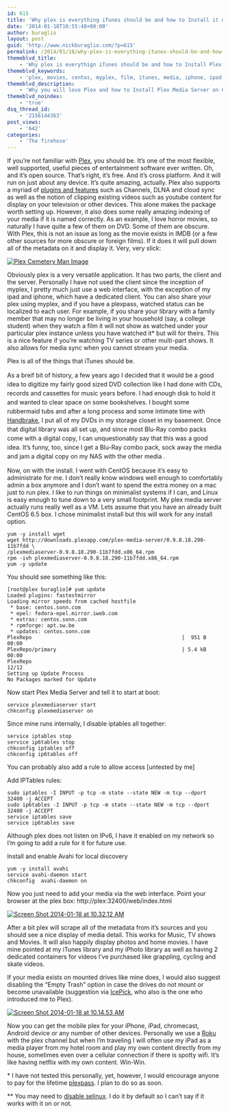 ```yaml
---
id: 615
title: 'Why plex is everything iTunes should be and how to Install it on CentOS 6.5'
date: '2014-01-18T10:55:48+00:00'
author: buraglio
layout: post
guid: 'http://www.nickburaglio.com/?p=615'
permalink: /2014/01/18/why-plex-is-everything-itunes-should-be-and-how-to-install-it-on-centos-6-5/
themeblvd_title:
    - 'Why plex is everythign iTunes should be and how to Install Plex Media Server on CentOS 6.5'
themeblvd_keywords:
    - 'plex, movies, centos, myplex, film, itunes, media, iphone, ipad, android, watch movies'
themeblvd_description:
    - 'Why you will love Plex and how to Install Plex Media Server on CentOS 6.5. Plex is everything iTunes should be. '
themeblvd_noindex:
    - 'true'
dsq_thread_id:
    - '2156144363'
post_views:
    - '642'
categories:
    - 'The firehose'
---
```


If you’re not familiar with [Plex](https://plex.tv/), you should be. It’s one of the most flexible, well supported, useful pieces of entertainment software ever written. Oh, and it’s open source. That’s right, it’s free. And it’s cross platform. And it will run on just about any device. It’s quite amazing, actually. Plex also supports a myriad of [plugins and features](https://plex.tv/features) such as Channels, DLNA and cloud sync as well as the notion of clipping existing videos such as youtube content for display on your television or other devices. This alone makes the package worth setting up. However, it also does some really amazing indexing of your media if it is named correctly. As an example, I love horror movies, so naturally I have quite a few of them on DVD. Some of them are obscure. With Plex, this is not an issue as long as the movie exists in IMDB (or a few other sources for more obscure or foreign films). If it does it will pull down all of the metadata on it and display it. Very, very slick:

[![Plex Cemetery Man Image](http://www.nickburaglio.com/wp-content/uploads/2014/01/Screen-Shot-2014-01-18-at-9.29.35-AM-1024x398.png)](http://www.nickburaglio.com/wp-content/uploads/2014/01/Screen-Shot-2014-01-18-at-9.29.35-AM.png)

Obviously plex is a very versatile application. It has two parts, the client and the server. Personally I have not used the client since the inception of myplex, I pretty much just use a web interface, with the exception of my ipad and iphone, which have a dedicated client. You can also share your plex using myplex, and if you have a plexpass, watched status can be localized to each user. For example, if you share your library with a family member that may no longer be living in your household (say, a college student) when they watch a film it will not show as watched under your particular plex instance unless you have watched it\* but will for theirs. This is a nice feature if you’re watching TV series or other multi-part shows. It also allows for media sync when you cannot stream your media.

Plex is all of the things that iTunes should be.

<span style="line-height: 1.5em;">As a breif bit of history, a few years ago I decided that it would be a good idea to digitize my fairly good sized DVD collection like I had done with CDs, records and cassettes for music years before. I had enough disk to hold it and wanted to clear space on some bookshelves. I bought some rubbermaid tubs and after a long process and some intimate time with </span>[Handbrake](http://handbrake.fr/)<span style="line-height: 1.5em;">, I put all of my DVDs in my storage closet in my basement. Once that digital library was all set up, and since most Blu-Ray combo packs come with a digital copy, I can unquestionably say that this was a good idea. It’s funny, too, since I get a Blu-Ray combo pack, sock away the media and jam a digital copy on my NAS with the other media .</span>

Now, on with the install. I went with CentOS because it’s easy to administrate for me. I don’t really know windows well enough to comfortably admin a box anymore and I don’t want to spend the extra money on a mac just to run plex. I like to run things on minimalist systems if I can, and Linux is easy enough to tune down to a very small footprint. My plex media server actually runs really well as a VM. Lets assume that you have an already built CentOS 6.5 box. I chose minimalist install but this will work for any install option.

```
yum -y install wget
wget http://downloads.plexapp.com/plex-media-server/0.9.8.18.290-11b7fdd \ 
/plexmediaserver-0.9.8.18.290-11b7fdd.x86_64.rpm
rpm -ivh plexmediaserver-0.9.8.18.290-11b7fdd.x86_64.rpm 
yum -y update
```

You should see something like this:

```
[root@plex buraglio]# yum update
Loaded plugins: fastestmirror
Loading mirror speeds from cached hostfile
 * base: centos.sonn.com
 * epel: fedora-epel.mirror.iweb.com
 * extras: centos.sonn.com
 * rpmforge: apt.sw.be
 * updates: centos.sonn.com
PlexRepo                                                 |  951 B     00:00
PlexRepo/primary                                         | 5.4 kB     00:00
PlexRepo                                                              12/12
Setting up Update Process
No Packages marked for Update
```

Now start Plex Media Server and tell it to start at boot:

```
service plexmediaserver start
chkconfig plexmediaserver on
```

Since mine runs internally, I disable iptables all together:

```
service iptables stop
service ip6tables stop
chkconfig iptables off
chkconfig ip6tables off
```

You can probably also add a rule to allow access \[untested by me\]

Add IPTables rules:

```
sudo iptables -I INPUT -p tcp -m state --state NEW -m tcp --dport 32400 -j ACCEPT
sudo ip6tables -I INPUT -p tcp -m state --state NEW -m tcp --dport 32400 -j ACCEPT  
service iptables save
service ip6tables save
```

Although plex does not listen on IPv6, I have it enabled on my network so I’m going to add a rule for it for future use.

Install and enable Avahi for local discovery

```
yum -y install avahi
service avahi-daemon start
chkconfig  avahi-daemon on
```

Now you just need to add your media via the web interface. Point your browser at the plex box: http://plex:32400/web/index.html

[![Screen Shot 2014-01-18 at 10.32.12 AM](http://www.nickburaglio.com/wp-content/uploads/2014/01/Screen-Shot-2014-01-18-at-10.32.12-AM-300x250.png)](http://www.nickburaglio.com/wp-content/uploads/2014/01/Screen-Shot-2014-01-18-at-10.32.12-AM.png)

After a bit plex will scrape all of the metadata from it’s sources and you should see a nice display of media detail. This works for Music, TV shows and Movies. It will also happily display photos and home movies. I have mine pointed at my iTunes library and my iPhoto library as well as having 2 dedicated containers for videos I’ve purchased like grappling, cycling and skate videos.

If your media exists on mounted drives like mine does, I would also suggest disabling the “Empty Trash” option in case the drives do not mount or become unavailable (suggestion via [IcePick](https://plus.google.com/+JamesEyrich), who also is the one who introduced me to Plex).

[![Screen Shot 2014-01-18 at 10.14.53 AM](http://www.nickburaglio.com/wp-content/uploads/2014/01/Screen-Shot-2014-01-18-at-10.14.53-AM-300x238.png)](http://www.nickburaglio.com/wp-content/uploads/2014/01/Screen-Shot-2014-01-18-at-10.14.53-AM.png)

Now you can get the mobile plex for your iPhone, iPad, chromecast, Android device or any number of other devices. Personally we use a [Roku](http://www.roku.com/) with the plex channel but when I’m traveling I will often use my iPad as a media player from my hotel room and play my own content directly from my house, sometimes even over a cellular connection if there is spotty wifi. It’s like having netflix with my own content. Win-Win.

\* I have not tested this personally, yet, however, I would encourage anyone to pay for the lifetime [plexpass](https://plex.tv/subscription/about). I plan to do so as soon.

\*\* You may need to [disable selinux](http://www.crypt.gen.nz/selinux/disable_selinux.html). I do it by default so I can’t say if it works with it on or not.